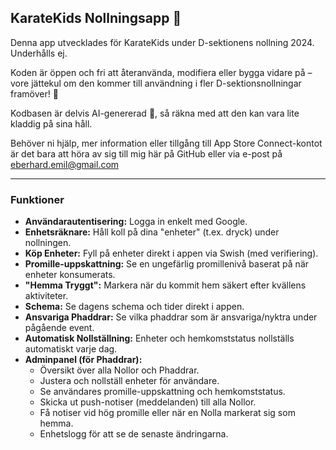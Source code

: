 ## KarateKids Nollningsapp 🥋 

Denna app utvecklades för KarateKids under D-sektionens nollning 2024. Underhålls ej.

Koden är öppen och fri att återanvända, modifiera eller bygga vidare på – vore jättekul om den kommer till användning i fler D-sektionsnollningar framöver! 🚀

Kodbasen är delvis AI-genererad 🤖, så räkna med att den kan vara lite kladdig på sina håll.

Behöver ni hjälp, mer information eller tillgång till App Store Connect-kontot är det bara att höra av sig till mig här på GitHub eller via e-post på [eberhard.emil@gmail.com](mailto:eberhard.emil@gmail.com)

---

### Funktioner

*   **Användarautentisering:** Logga in enkelt med Google.
*   **Enhetsräknare:** Håll koll på dina "enheter" (t.ex. dryck) under nollningen.
*   **Köp Enheter:** Fyll på enheter direkt i appen via Swish (med verifiering).
*   **Promille-uppskattning:** Se en ungefärlig promillenivå baserat på när enheter konsumerats.
*   **"Hemma Tryggt":** Markera när du kommit hem säkert efter kvällens aktiviteter.
*   **Schema:** Se dagens schema och tider direkt i appen.
*   **Ansvariga Phaddrar:** Se vilka phaddrar som är ansvariga/nyktra under pågående event.
*   **Automatisk Nollställning:** Enheter och hemkomststatus nollställs automatiskt varje dag.
*   **Adminpanel (för Phaddrar):**
    *   Översikt över alla Nollor och Phaddrar.
    *   Justera och nollställ enheter för användare.
    *   Se användares promille-uppskattning och hemkomststatus.
    *   Skicka ut push-notiser (meddelanden) till alla Nollor.
    *   Få notiser vid hög promille eller när en Nolla markerat sig som hemma.
    *   Enhetslogg för att se de senaste ändringarna.
